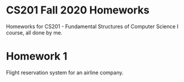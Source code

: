 # CS201 Fall 2020 Homeworks
Homeworks for CS201 - Fundamental Structures of Computer Science I course, all done by me.

# Homework 1
Flight reservation system for an airline company.

